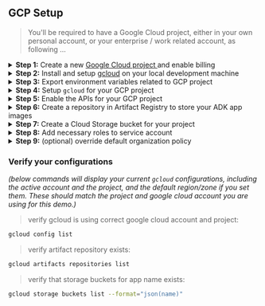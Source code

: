 ## GCP Setup

> You'll be required to have a Google Cloud project, either in your own personal account, or your enterprise / work related account, as following ...

<details>

<summary><b>Step 1:</b> Create a new <a href="https://cloud.google.com/resource-manager/docs/creating-managing-projects"> Google Cloud project </a> and enable billing</summary>


> If you are an individual developer, you should be able to signup for a new Google Cloud by [getting started for free](https://cloud.google.com/free) program.

</details>

<details>

<summary><b>Step 2:</b> Install and setup <a href="https://cloud.google.com/sdk/docs/install">gcloud</a> on your local development machine </summary>

> If you already have gcloud installed / configured from your work account and you want to use this example project with your personal account, then you might want to create a new configuration (in addition to existing work configuration) with `gcloud init` using your personal google cloud account.

</details>

<details>

<summary><b>Step 3:</b> Export environment variables related to GCP project</summary>

> below `.env` file should be at the root of your project directory and sourced every time you start working on the project in a new terminal session.

```bash
cat > .env <<'EOF'
export GOOGLE_CLOUD_PROJECT="<<<YOUR_GOOGLE_PROJECT_CREATED_ABOVE>>>"
export GOOGLE_CLOUD_LOCATION="<<<<LOCATION_TO_USE>>>" #e.g. us-central1
export GOOGLE_CLOUD_PROJECT_NUMBER="$(gcloud projects describe $GOOGLE_CLOUD_PROJECT --format='value(projectNumber)')"
export GOOGLE_ADK_APP_REPOSITORY="adk-apps"
export GOOGLE_ADK_APP_NAME="demo-adk-app"
export GOOGLE_GENAI_USE_VERTEXAI="True"
export PORT=8000
export CORS_ORIGINS="http://localhost:3000, $FIREBASE_APP_URLS"
export IS_TESTING=true
export DECKOFCARDS_URL="https://deckofcardsapi.com/api/deck"
EOF
```

> source the `.env` in your current terminal session for susequent steps

```bash
source .env
```
</details>

<details>

<summary><b>Step 4:</b> Setup <code>gcloud</code> for your GCP project</summary>

> Setup your default Google Cloud project for subsequent steps

```bash
gcloud config set project $GOOGLE_CLOUD_PROJECT
```

> Generate a local Application Default Credentials (ADC) file using Google account that is associated with the GCP project.

```bash
gcloud auth application-default login
```
</details>

<details>

<summary><b>Step 5:</b> Enable the APIs for your GCP project</summary>

> GCP project need to have following APIs enabled:
> * Cloud Build
> * Cloud Run
> * Artifact Registry
> * Identity Toolkit
> * VertexAI APIs

```bash
gcloud services enable \
cloudbuild.googleapis.com \
run.googleapis.com \
artifactregistry.googleapis.com \
identitytoolkit.googleapis.com \
aiplatform.googleapis.com
```
</details>

<details>

<summary><b>Step 6:</b> Create a repository in Artifact Registry to store your ADK app images</summary>

> If you already have repository created earlier then you might get an error message that can be ignored.

```bash
gcloud artifacts repositories create $GOOGLE_ADK_APP_REPOSITORY \
--repository-format=docker --location=$GOOGLE_CLOUD_LOCATION \
--description="ADK applications container repository"
```

</details>

<details>

<summary><b>Step 7:</b> Create a Cloud Storage bucket for your project </summary>

> GCP project needs a GCS bucket to use for RAG and Agent Engine ID setup:

```bash
gcloud storage buckets create gs://$GOOGLE_ADK_APP_NAME-$GOOGLE_CLOUD_PROJECT \
    --default-storage-class STANDARD \
    --location $GOOGLE_CLOUD_LOCATION
```

_(If you already have the bucket created earlier, you may get below error and you can ignore it:)_

> ERROR: (gcloud.storage.buckets.create) HTTPError 409: Your previous request to create the named bucket succeeded and you already own it.

</details>

<details>

<summary><b>Step 8:</b> Add necessary roles to service account</summary>

> add `run.admin` role:

```bash
gcloud projects add-iam-policy-binding $GOOGLE_CLOUD_PROJECT \
  --member=serviceAccount:$GOOGLE_CLOUD_PROJECT_NUMBER-compute@developer.gserviceaccount.com \
  --role=roles/run.admin \
  --condition=None
```

> add `cloudbuild.builds.builder` role:

```bash
gcloud projects add-iam-policy-binding $GOOGLE_CLOUD_PROJECT \
  --member=serviceAccount:$GOOGLE_CLOUD_PROJECT_NUMBER-compute@developer.gserviceaccount.com \
  --role=roles/cloudbuild.builds.builder \
  --condition=None
```

> add `iam.serviceAccountUser` role:

```bash
gcloud projects add-iam-policy-binding $GOOGLE_CLOUD_PROJECT \
  --member=serviceAccount:$GOOGLE_CLOUD_PROJECT_NUMBER-compute@developer.gserviceaccount.com \
  --role=roles/iam.serviceAccountUser \
  --condition=None
```

> add `aiplatform.admin` role:

```bash
gcloud projects add-iam-policy-binding $GOOGLE_CLOUD_PROJECT \
  --member=serviceAccount:$GOOGLE_CLOUD_PROJECT_NUMBER-compute@developer.gserviceaccount.com \
  --role=roles/aiplatform.admin \
  --condition=None
  ```

</details>

<details>
<summary><b>Step 9:</b> (optional) override default organization policy</summary>

> if your google project is part of an organization (e.g. associated with a google workspace) then it will inherit parent organization's policy which prevents allowing all users access to cloud run service deployed in the project.

* check if google project is part of an organization:

```bash
gcloud organizations list
```

> above command lists organizations (if applicable) with ORG ID

* check for org policy `iam.allowedPolicyMemberDomains` (if an org was listed above):

```bash
gcloud org-policies list --organization=<<ORG_ID>>
```

> if your org has restrictions, then you'll see something like below:
> ```
> iam.allowedPolicyMemberDomains                      SET          -               CN65xb8GEKjRvMMD-
> ```

* override `iam.allowedPolicyMemberDomains` _(if it was enabled for org)_ at the project level by requesting your org admin following:
  * browse to cloud console -> IAM -> Organization policy
  * search for `iam.allowedPolicyMemberDomains`, click details
  * from policy detail page, click on "Manage policy"
  * under "Policy Source", select "Override parent's policy"
  * under "Polocy enforcement", select "Replace"
  * under "Rules", add rule with value "Allow All"
  * click Done
  * click "Set polocy"

* verify that project has the override configured / enabled:

```bash
gcloud org-policies list --project=$GOOGLE_CLOUD_PROJECT
```
</details>


### Verify your configurations

_(below commands will display your current `gcloud` configurations, including the active account and the project, and the default region/zone if you set them. These should match the project and google cloud account you are using for this demo.)_

> verify gcloud is using correct google cloud account and project:

```bash
gcloud config list
```

> verify artifact repository exists:
```bash
gcloud artifacts repositories list
```

> verify that storage buckets for app name exists:

```bash
gcloud storage buckets list --format="json(name)"
```

